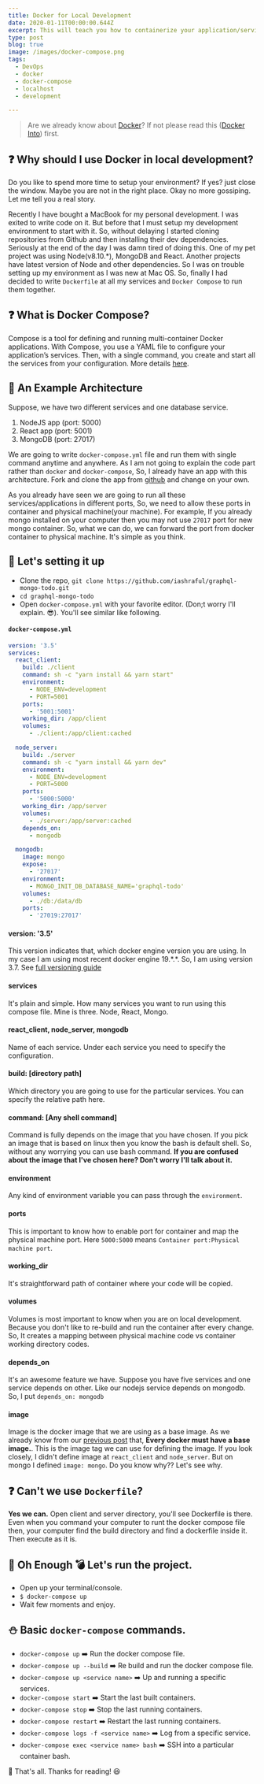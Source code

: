 ```yaml
---
title: Docker for Local Development
date: 2020-01-11T00:00:00.644Z
excerpt: This will teach you how to containerize your application/services and setup development environment.
type: post
blog: true
image: /images/docker-compose.png
tags:
  - DevOps
  - docker
  - docker-compose
  - localhost
  - development

---
```


> Are we already know about [Docker](https://www.docker.com/)? If not please read this ([Docker Into](https://ashraful.dev/posts/introduction-to-docker.html)) first.

## :question: Why should I use Docker in local development?

Do you like to spend more time to setup your environment? If yes? just close the window. Maybe you are not in the right place. Okay no more gossiping. Let me tell you a real story.  

Recently I have bought a MacBook for my personal development. I was exited to write code on it. But before that I must setup my development environment to start with it. So, without delaying I started cloning repositories from Github and then installing their dev dependencies. Seriously at the end of the day I was damn tired of doing this. One of my pet project was using Node(v8.10.*), MongoDB and React. Another projects have latest version of Node and other dependencies. So I was on trouble setting up my environment as I was new at Mac OS. So, finally I had decided to write `Dockerfile` at all my services and `Docker Compose` to run them together.

## :question: What is Docker Compose?

Compose is a tool for defining and running multi-container Docker applications. With Compose, you use a YAML file to configure your application’s services. Then, with a single command, you create and start all the services from your configuration. More details [here](https://docs.docker.com/compose/).

## :dizzy: An Example Architecture

Suppose, we have two different services and one database service. 
1. NodeJS app (port: 5000)
2. React app (port: 5001)
3. MongoDB (port: 27017)

We are going to write `docker-compose.yml` file and run them with single command anytime and anywhere. As I am not going to explain the code part rather than `docker` and `docker-compose`, So, I already have an app with this architecture. Fork and clone the app from [github](https://github.com/iashraful/graphql-mongo-todo) and change on your own.

As you already have seen we are going to run all these services/applications in different ports, So, we need to allow these ports in container and physical machine(your machine). For example, If you already mongo installed on your computer then you may not use `27017` port for new mongo container. So, what we can do, we can forward the port from docker container to physical machine. It's simple as you think.

## :rocket: Let's setting it up

* Clone the repo, `git clone https://github.com/iashraful/graphql-mongo-todo.git`
* `cd graphql-mongo-todo`
* Open `docker-compose.yml` with your favorite editor. (Don;t worry I'll explain. :sunglasses:). You'll see similar like following.

#### `docker-compose.yml`
```yml
version: '3.5'
services: 
  react_client:
    build: ./client
    command: sh -c "yarn install && yarn start"
    environment: 
      - NODE_ENV=development
      - PORT=5001
    ports:
      - '5001:5001'
    working_dir: /app/client
    volumes:
      - ./client:/app/client:cached

  node_server:
    build: ./server
    command: sh -c "yarn install && yarn dev"
    environment: 
      - NODE_ENV=development
      - PORT=5000
    ports:
      - '5000:5000'
    working_dir: /app/server
    volumes:
      - ./server:/app/server:cached
    depends_on: 
      - mongodb

  mongodb:
    image: mongo
    expose:
      - '27017'
    environment: 
      - MONGO_INIT_DB_DATABASE_NAME='graphql-todo'
    volumes: 
      - ./db:/data/db
    ports:
      - '27019:27017'

```

#### version: '3.5'
This version indicates that, which docker engine version you are using. In my case I am using most recent docker engine 19.\*.\*. So, I am using version 3.7. See [full versioning guide](https://docs.docker.com/compose/compose-file/compose-versioning/)

#### services
It's plain and simple. How many services you want to run using this compose file. Mine is three. Node, React, Mongo.

#### react_client, node_server, mongodb
Name of each service. Under each service you need to specify the configuration.

#### build: [directory path]
Which directory you are going to use for the particular services. You can specify the relative path here.

#### command: [Any shell command]
Command is fully depends on the image that you have chosen. If you pick an image that is based on linux then you know the bash is default shell. So, without any worrying you can use bash command. **If you are confused about the image that I've chosen here? Don't worry I'll talk about it.**

#### environment
Any kind of environment variable you can pass through the `environment`.

#### ports
This is important to know how to enable port for container and map the physical machine port. Here `5000:5000` means `Container port:Physical machine port`.

#### working_dir
It's straightforward path of container where your code will be copied.

#### volumes
Volumes is most important to know when you are on local development. Because you don't like to re-build and run the container after every change. So, It creates a mapping between physical machine code vs container working directory codes.

#### depends_on
It's an awesome feature we have. Suppose you have five services and one service depends on other. Like our nodejs service depends on mongodb. So, I put `depends_on: mongodb`

#### image
Image is the docker image that we are using as a base image. As we already know from our [previous post](https://ashraful.dev/posts/introduction-to-docker.html) that, **Every docker must have a base image.**. This is the image tag we can use for defining the image. If you look closely, I didn't define image at `react_client` and `node_server`. But on mongo I defined `image: mongo`. Do you know why?? Let's see why.

## :question: Can't we use `Dockerfile`?
**Yes we can.** Open client and server directory, you'll see Dockerfile is there. Even when you command your computer to runt the docker compose file then, your computer find the build directory and find a dockerfile inside it. Then execute as it is.

## :dog: Oh Enough :bomb: Let's run the project.
* Open up your terminal/console.
* `$ docker-compose up`
* Wait few moments and enjoy.

## :snowman: Basic `docker-compose` commands.
* `docker-compose up` :arrow_right: Run the docker compose file.
* `docker-compose up --build` :arrow_right: Re build and run the docker compose file.
* `docker-compose up <service name>` :arrow_right: Up and running a specific services.
* `docker-compose start` :arrow_right: Start the last built containers.
* `docker-compose stop` :arrow_right: Stop the last running containers.
* `docker-compose restart` :arrow_right: Restart the last running containers.
* `docker-compose logs -f <service name>` :arrow_right: Log from a specific service.
* `docker-compose exec <service name> bash` :arrow_right: SSH into a particular container bash.

:triangular_flag_on_post: That's all. Thanks for reading! :laughing: